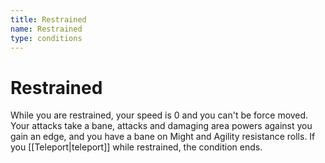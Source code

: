 ```yaml
---
title: Restrained
name: Restrained
type: conditions
---
```


# Restrained

While you are restrained, your speed is 0 and you can't be force moved. Your attacks take a bane, attacks and damaging area powers against you gain an edge, and you have a bane on Might and Agility resistance rolls. If you [[Teleport|teleport]] while restrained, the condition ends.
